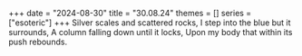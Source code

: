 +++
date = "2024-08-30"
title = "30.08.24"
themes = []
series = ["esoteric"]
+++
Silver scales and scattered rocks,
I step into the blue but it surrounds,
A column falling down until it locks,
Upon my body that within its push rebounds.
